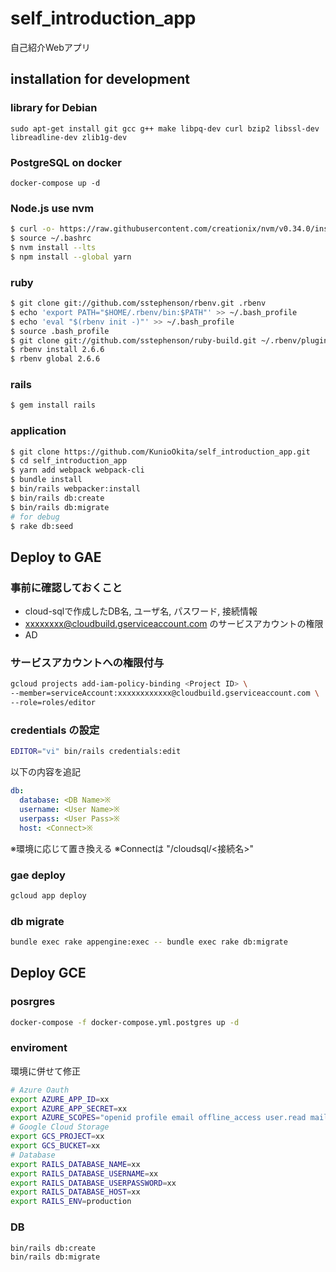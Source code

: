 # self_introduction_app
自己紹介Webアプリ

## installation for development

### library for Debian

```
sudo apt-get install git gcc g++ make libpq-dev curl bzip2 libssl-dev libreadline-dev zlib1g-dev
```

### PostgreSQL on docker

```
docker-compose up -d
```

[How to use this image]:https://hub.docker.com/_/postgres

### Node.js use nvm

```bash
$ curl -o- https://raw.githubusercontent.com/creationix/nvm/v0.34.0/install.sh | bash
$ source ~/.bashrc 
$ nvm install --lts
$ npm install --global yarn
```

### ruby

```bash
$ git clone git://github.com/sstephenson/rbenv.git .rbenv
$ echo 'export PATH="$HOME/.rbenv/bin:$PATH"' >> ~/.bash_profile
$ echo 'eval "$(rbenv init -)"' >> ~/.bash_profile
$ source .bash_profile 
$ git clone git://github.com/sstephenson/ruby-build.git ~/.rbenv/plugins/ruby-build
$ rbenv install 2.6.6
$ rbenv global 2.6.6
```

### rails

```bash
$ gem install rails
```

### application

```bash
$ git clone https://github.com/KunioOkita/self_introduction_app.git
$ cd self_introduction_app
$ yarn add webpack webpack-cli
$ bundle install
$ bin/rails webpacker:install
$ bin/rails db:create
$ bin/rails db:migrate
# for debug
$ rake db:seed
```

## Deploy to GAE 

### 事前に確認しておくこと

- cloud-sqlで作成したDB名, ユーザ名, パスワード, 接続情報
- xxxxxxxx@cloudbuild.gserviceaccount.com のサービスアカウントの権限
- AD

### サービスアカウントへの権限付与

```bash
gcloud projects add-iam-policy-binding <Project ID> \
--member=serviceAccount:xxxxxxxxxxxx@cloudbuild.gserviceaccount.com \
--role=roles/editor
```

### credentials の設定

```bash
EDITOR="vi" bin/rails credentials:edit
```

以下の内容を追記

```yml
db:
  database: <DB Name>※
  username: <User Name>※
  userpass: <User Pass>※
  host: <Connect>※
```
※環境に応じて置き換える
※Connectは "/cloudsql/<接続名>"

### gae deploy

```bash
gcloud app deploy
```

### db migrate

```bash
bundle exec rake appengine:exec -- bundle exec rake db:migrate
```

## Deploy GCE

### posrgres

```bash
docker-compose -f docker-compose.yml.postgres up -d
```

### enviroment

環境に併せて修正

```bash
# Azure Oauth
export AZURE_APP_ID=xx
export AZURE_APP_SECRET=xx
export AZURE_SCOPES="openid profile email offline_access user.read mailboxsettings.read calendars.readwrite"
# Google Cloud Storage
export GCS_PROJECT=xx
export GCS_BUCKET=xx
# Database
export RAILS_DATABASE_NAME=xx
export RAILS_DATABASE_USERNAME=xx
export RAILS_DATABASE_USERPASSWORD=xx
export RAILS_DATABASE_HOST=xx
export RAILS_ENV=production
```

### DB

```bash
bin/rails db:create
bin/rails db:migrate
```